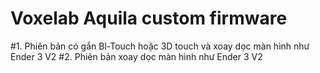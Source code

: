 # Voxelab Aquila custom firmware
#1. Phiên bản có gắn Bl-Touch hoặc 3D touch và xoay dọc màn hình như Ender 3 V2
#2. Phiên bản xoay dọc màn hình như Ender 3 V2

